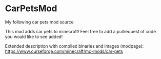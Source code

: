 # CarPetsMod
My following car pets mod source

This mod adds car pets to minecraft! Feel free to add a pullrequest of code you would like to see added!

Extended description with compiled binaries and images (modpage): https://www.curseforge.com/minecraft/mc-mods/car-pets
